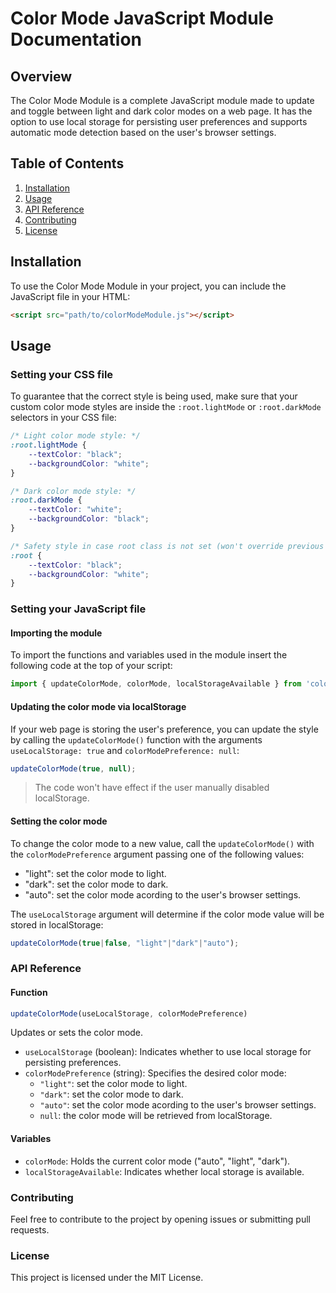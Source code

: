 # Color Mode JavaScript Module Documentation

## Overview

The Color Mode Module is a complete JavaScript module made to update and toggle between light and dark color modes on a web page. It has the option to use local storage for persisting user preferences and supports automatic mode detection based on the user's browser settings.

## Table of Contents

1. [Installation](#installation)
2. [Usage](#usage)
3. [API Reference](#api-reference)
4. [Contributing](#contributing)
5. [License](#license)

## Installation

To use the Color Mode Module in your project, you can include the JavaScript file in your HTML:

```html
<script src="path/to/colorModeModule.js"></script>
```

## Usage

### Setting your CSS file

To guarantee that the correct style is being used, make sure that your custom color mode styles are inside the ```:root.lightMode``` or ```:root.darkMode``` selectors in your CSS file:

```css
/* Light color mode style: */
:root.lightMode {
    --textColor: "black";
    --backgroundColor: "white"; 
}

/* Dark color mode style: */
:root.darkMode {
    --textColor: "white";
    --backgroundColor: "black"; 
}

/* Safety style in case root class is not set (won't override previous styles because of specificity): */
:root {
    --textColor: "black";
    --backgroundColor: "white"; 
}
```

### Setting your JavaScript file

#### Importing the module

To import the functions and variables used in the module insert the following code at the top of your script:

```js
import { updateColorMode, colorMode, localStorageAvailable } from 'colorModeMoule';
```

#### Updating the color mode via localStorage

If your web page is storing the user's preference, you can update the style by calling the ```updateColorMode()``` function with the arguments ```useLocalStorage: true``` and ```colorModePreference: null```:

```js
updateColorMode(true, null);
```

> The code won't have effect if the user manually disabled localStorage.

#### Setting the color mode

To change the color mode to a new value, call the ```updateColorMode()``` with the ```colorModePreference``` argument passing one of the following values:

- "light": set the color mode to light.
- "dark": set the color mode to dark.
- "auto": set the color mode acording to the user's browser settings.

The ```useLocalStorage``` argument will determine if the color mode value will be stored in localStorage:

```js
updateColorMode(true|false, "light"|"dark"|"auto");
```

### API Reference

#### Function

```js
updateColorMode(useLocalStorage, colorModePreference)
```

Updates or sets the color mode.

- ```useLocalStorage``` (boolean): Indicates whether to use local storage for persisting preferences.
- ```colorModePreference``` (string): Specifies the desired color mode:
    - ```"light"```: set the color mode to light.
    - ```"dark"```: set the color mode to dark.
    - ```"auto"```: set the color mode acording to the user's browser settings.
    - ```null```: the color mode will be retrieved from localStorage.

#### Variables

- ```colorMode```: Holds the current color mode ("auto", "light", "dark").
- ```localStorageAvailable```: Indicates whether local storage is available.

### Contributing

Feel free to contribute to the project by opening issues or submitting pull requests.

### License

This project is licensed under the MIT License.
